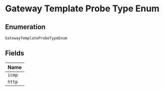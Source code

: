 
# Gateway Template Probe Type Enum

## Enumeration

`GatewayTemplateProbeTypeEnum`

## Fields

| Name |
|  --- |
| `icmp` |
| `http` |

